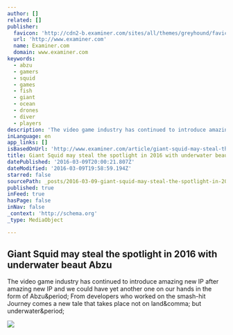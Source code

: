 ```yaml
---
author: []
related: []
publisher:
  favicon: 'http://cdn2-b.examiner.com/sites/all/themes/greyhound/favicon.ico'
  url: 'http://www.examiner.com'
  name: Examiner.com
  domain: www.examiner.com
keywords:
  - abzu
  - gamers
  - squid
  - games
  - fish
  - giant
  - ocean
  - drones
  - diver
  - players
description: 'The video game industry has continued to introduce amazing new IP after amazing new IP and we could have yet another one on our hands in the form of Abzu. From developers who worked on the smash-hit Journey comes a new tale that takes place not on land, but underwater.'
inLanguage: en
app_links: []
isBasedOnUrl: 'http://www.examiner.com/article/giant-squid-may-steal-the-spotlight-2016-with-underwater-beaut-abzu'
title: Giant Squid may steal the spotlight in 2016 with underwater beaut Abzu
datePublished: '2016-03-09T20:00:21.807Z'
dateModified: '2016-03-09T19:58:59.194Z'
starred: false
sourcePath: _posts/2016-03-09-giant-squid-may-steal-the-spotlight-in-2016-with-underwater.md
published: true
inFeed: true
hasPage: false
inNav: false
_context: 'http://schema.org'
_type: MediaObject

---
```

<article style=""><h1>Giant Squid may steal the spotlight in 2016 with underwater beaut Abzu</h1><p>The video game industry has continued to introduce amazing new IP after amazing new IP and we could have yet another one on our hands in the form of Abzu&amp;period; From developers who worked on the smash-hit Journey comes a new tale that takes place not on land&amp;comma; but underwater&amp;period;</p><img src="http://cdn2-b.examiner.com/sites/default/files/styles/image_content_width/hash/36/6f/366faad13f89cd957f2d57906a15509e.jpg?itok=4F3nDRae" /></article>